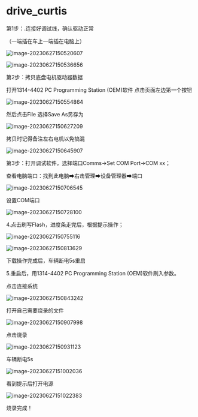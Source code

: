 # drive_curtis

第1步：.连接好调试线，确认驱动正常

（一端插在车上一端插在电脑上）

![image-20230627150520607](assets/drive_curtis_img/image-20230627150520607-16878533596711.png)

![image-20230627150536656](assets/drive_curtis_img/image-20230627150536656.png)

第2步：拷贝底盘电机驱动器数据

打开1314-4402 PC Programming Station (OEM)软件 点击页面左边第一个按钮

![image-20230627150554864](assets/drive_curtis_img/image-20230627150554864.png)

然后点击File 选择Save As另存为

![image-20230627150627209](assets/drive_curtis_img/image-20230627150627209.png)

拷贝时记得备注左右电机以免搞混

![image-20230627150645907](assets/drive_curtis_img/image-20230627150645907.png)

第3步：打开调试软件，选择端口Comms->Set COM Port->COM xx；

查看电脑端口：找到此电脑➡右击管理➡设备管理器➡端口

![image-20230627150706545](assets/drive_curtis_img/image-20230627150706545.png)

设置COM端口

![image-20230627150728100](assets/drive_curtis_img/image-20230627150728100.png)

4.点击刷写Flash，进度条走完后，根据提示操作；

![image-20230627150755116](assets/drive_curtis_img/image-20230627150755116-16878533828522.png)

![image-20230627150813629](assets/drive_curtis_img/image-20230627150813629.png)

下载操作完成后，车辆断电5s重启

5.重启后，用1314-4402 PC Programming Station (OEM)软件刷入参数。

点击连接系统

![image-20230627150843242](assets/drive_curtis_img/image-20230627150843242.png)

打开自己需要烧录的文件

![image-20230627150907998](assets/drive_curtis_img/image-20230627150907998.png)

点击烧录

![image-20230627150931123](assets/drive_curtis_img/image-20230627150931123.png)

车辆断电5s

![image-20230627151002036](assets/drive_curtis_img/image-20230627151002036.png)

看到提示后打开电源

![image-20230627151022383](assets/drive_curtis_img/image-20230627151022383.png)

烧录完成！